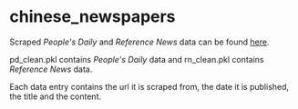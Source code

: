 # chinese_newspapers

Scraped _People's Daily_ and _Reference News_ data can be found [here](https://drive.google.com/drive/folders/1CtqAe6I143pcNwyPEwuoBSdGPVI2plrI?usp=sharing).

pd_clean.pkl contains _People's Daily_ data and rn_clean.pkl contains _Reference News_ data.

Each data entry contains the url it is scraped from, the date it is published, the title and the content.
